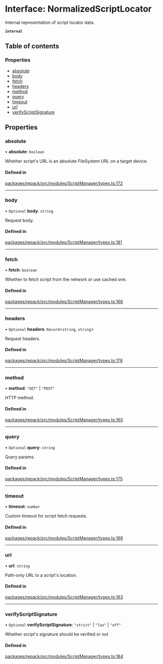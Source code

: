 # Interface: NormalizedScriptLocator

Internal representation of script locator data.

**`internal`**

## Table of contents

### Properties

- [absolute](./NormalizedScriptLocator.md#absolute)
- [body](./NormalizedScriptLocator.md#body)
- [fetch](./NormalizedScriptLocator.md#fetch)
- [headers](./NormalizedScriptLocator.md#headers)
- [method](./NormalizedScriptLocator.md#method)
- [query](./NormalizedScriptLocator.md#query)
- [timeout](./NormalizedScriptLocator.md#timeout)
- [url](./NormalizedScriptLocator.md#url)
- [verifyScriptSignature](./NormalizedScriptLocator.md#verifyscriptsignature)

## Properties

### absolute

• **absolute**: `boolean`

Whether script's URL is an absolute FileSystem URL on a target device.

#### Defined in

[packages/repack/src/modules/ScriptManager/types.ts:172](https://github.com/callstack/repack/blob/1d9a1bb/packages/repack/src/modules/ScriptManager/types.ts#L172)

___

### body

• `Optional` **body**: `string`

Request body.

#### Defined in

[packages/repack/src/modules/ScriptManager/types.ts:181](https://github.com/callstack/repack/blob/1d9a1bb/packages/repack/src/modules/ScriptManager/types.ts#L181)

___

### fetch

• **fetch**: `boolean`

Whether to fetch script from the network or use cached one.

#### Defined in

[packages/repack/src/modules/ScriptManager/types.ts:166](https://github.com/callstack/repack/blob/1d9a1bb/packages/repack/src/modules/ScriptManager/types.ts#L166)

___

### headers

• `Optional` **headers**: `Record`<`string`, `string`\>

Request headers.

#### Defined in

[packages/repack/src/modules/ScriptManager/types.ts:178](https://github.com/callstack/repack/blob/1d9a1bb/packages/repack/src/modules/ScriptManager/types.ts#L178)

___

### method

• **method**: ``"GET"`` \| ``"POST"``

HTTP method.

#### Defined in

[packages/repack/src/modules/ScriptManager/types.ts:160](https://github.com/callstack/repack/blob/1d9a1bb/packages/repack/src/modules/ScriptManager/types.ts#L160)

___

### query

• `Optional` **query**: `string`

Query params.

#### Defined in

[packages/repack/src/modules/ScriptManager/types.ts:175](https://github.com/callstack/repack/blob/1d9a1bb/packages/repack/src/modules/ScriptManager/types.ts#L175)

___

### timeout

• **timeout**: `number`

Custom timeout for script fetch requests.

#### Defined in

[packages/repack/src/modules/ScriptManager/types.ts:169](https://github.com/callstack/repack/blob/1d9a1bb/packages/repack/src/modules/ScriptManager/types.ts#L169)

___

### url

• **url**: `string`

Path-only URL to a script's location.

#### Defined in

[packages/repack/src/modules/ScriptManager/types.ts:163](https://github.com/callstack/repack/blob/1d9a1bb/packages/repack/src/modules/ScriptManager/types.ts#L163)

___

### verifyScriptSignature

• `Optional` **verifyScriptSignature**: ``"strict"`` \| ``"lax"`` \| ``"off"``

Whether script's signature should be verified or not

#### Defined in

[packages/repack/src/modules/ScriptManager/types.ts:184](https://github.com/callstack/repack/blob/1d9a1bb/packages/repack/src/modules/ScriptManager/types.ts#L184)
